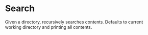 # Search

Given a directory, recursively searches contents. Defaults to current working directory and printing all contents.

